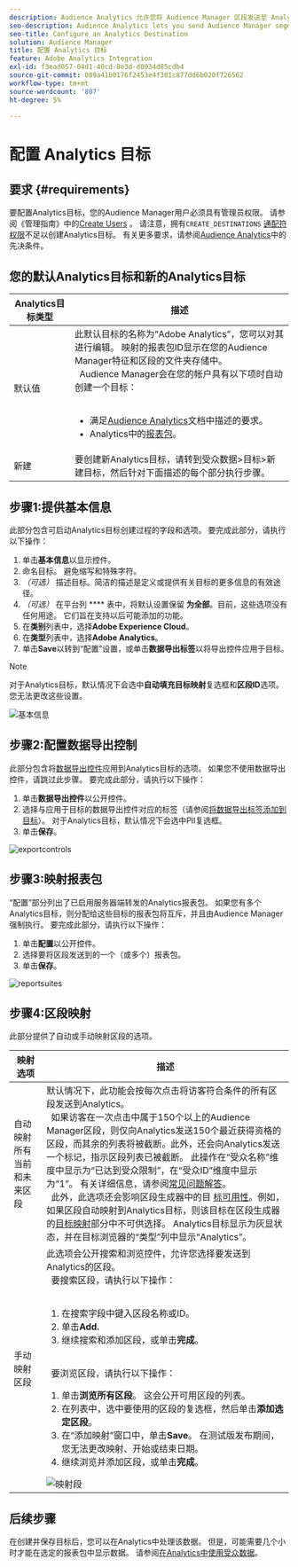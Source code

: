 ```yaml
---
description: Audience Analytics 允许您将 Audience Manager 区段发送至 Analytics。要使用此功能，请在 Audience Manager 中创建一个 Analytics 目标，然后再将区段映射到该目标。
seo-description: Audience Analytics lets you send Audience Manager segments to Analytics. To use this feature, you create an Analytics destination and map segments to it in Audience Manager.
seo-title: Configure an Analytics Destination
solution: Audience Manager
title: 配置 Analytics 目标
feature: Adobe Analytics Integration
exl-id: f3ead057-04d1-40cd-8e3d-d0934d85cdb4
source-git-commit: 089a41b0176f2453e4f301c877dd6b020f726562
workflow-type: tm+mt
source-wordcount: '807'
ht-degree: 5%

---
```


# 配置 Analytics 目标

## 要求 {#requirements}

要配置Analytics目标，您的Audience Manager用户必须具有管理员权限。 请参阅《管理指南》中的[Create Users](/help/using/features/administration/administration-overview.md#create-users) 。 请注意，拥有`CREATE_DESTINATIONS` [通配符权限](/help/using/features/administration/administration-overview.md#wild-card-permissions)不足以创建Analytics目标。
有关更多要求，请参阅[Audience Analytics](https://experienceleague.adobe.com/docs/analytics/integration/audience-analytics/mc-audiences-aam.html)中的先决条件。

## 您的默认Analytics目标和新的Analytics目标

| Analytics目标类型 | 描述 |
|---|---|
| 默认值 | 此默认目标的名称为“Adobe Analytics”，您可以对其进行编辑。 映射的报表包ID显示在您的Audience Manager特征和区段的文件夹存储中。 <br>  Audience Manager会在您的帐户具有以下项时自动创建一个目标：  <br>  <ul><li>满足[Audience Analytics](https://experienceleague.adobe.com/docs/analytics/integration/audience-analytics/mc-audiences-aam.html)文档中描述的要求。</li><li>Analytics中的[报表包](https://experienceleague.adobe.com/docs/analytics/admin/manage-report-suites/report-suites-admin.html)。</li></ul> |
| 新建 | 要创建新Analytics目标，请转到受众数据>目标>新建目标，然后针对下面描述的每个部分执行步骤。 |

## 步骤1:提供基本信息

此部分包含可启动Analytics目标创建过程的字段和选项。 要完成此部分，请执行以下操作：

1. 单击&#x200B;**基本信息**&#x200B;以显示控件。
2. 命名目标。 避免缩写和特殊字符。
3. *（可选）* 描述目标。简洁的描述是定义或提供有关目标的更多信息的有效途径。
4. *（可选）* 在平台列 **** 表中，将默认设置保留 **为全部**。目前，这些选项没有任何用途。 它们旨在支持以后可能添加的功能。
5. 在&#x200B;**类别**&#x200B;列表中，选择&#x200B;**Adobe Experience Cloud**。
6. 在&#x200B;**类型**&#x200B;列表中，选择&#x200B;**Adobe Analytics**。
7. 单击&#x200B;**Save**&#x200B;以转到“配置”设置，或单击&#x200B;**数据导出标签**&#x200B;以将导出控件应用于目标。

>[!NOTE]
>
>对于Analytics目标，默认情况下会选中&#x200B;**自动填充目标映射**&#x200B;复选框和&#x200B;**区段ID**&#x200B;选项。 您无法更改这些设置。

![基本信息](assets/basicinformation.png)

## 步骤2:配置数据导出控制

此部分包含将[数据导出控件](/help/using/features/data-export-controls.md)应用到Analytics目标的选项。 如果您不使用数据导出控件，请跳过此步骤。 要完成此部分，请执行以下操作：

1. 单击&#x200B;**数据导出控件**&#x200B;以公开控件。
1. 选择与应用于目标的数据导出控件对应的标签（请参阅[将数据导出标签添加到目标](/help/using/features/destinations/add-data-export-labels.md)）。 对于Analytics目标，默认情况下会选中PII复选框。
1. 单击&#x200B;**保存**。

![exportcontrols](assets/exportControls.png)

## 步骤3:映射报表包

“配置”部分列出了已启用服务器端转发的Analytics报表包。 如果您有多个Analytics目标，则分配给这些目标的报表包将互斥，并且由Audience Manager强制执行。 要完成此部分，请执行以下操作：

1. 单击&#x200B;**配置**&#x200B;以公开控件。
1. 选择要将区段发送到的一个（或多个）报表包。
1. 单击&#x200B;**保存**。

![reportsuites](assets/reportSuites.png)

## 步骤4:区段映射

此部分提供了自动或手动映射区段的选项。

| 映射选项 | 描述 |
|---|---|
| 自动映射所有当前和未来区段 | 默认情况下，此功能会按每次点击将访客符合条件的所有区段发送到Analytics。 <br>  如果访客在一次点击中属于150个以上的Audience Manager区段，则仅向Analytics发送150个最近获得资格的区段，而其余的列表将被截断。此外，还会向Analytics发送一个标记，指示区段列表已被截断。 此操作在“受众名称”维度中显示为“已达到受众限制”，在“受众ID”维度中显示为“1”。 有关详细信息，请参阅[常见问题解答](https://experienceleague.adobe.com/docs/analytics/integration/audience-analytics/audience-analytics-workflow/mc-audiences-faqs.html)。 <br>  此外，此选项还会影响区段生成器中的目 [标可用性](/help/using/features/segments/segment-builder.md)。例如，如果区段自动映射到Analytics目标，则该目标在区段生成器的[目标映射](/help/using/features/segments/segment-builder.md#segment-builder-controls-destinations)部分中不可供选择。 Analytics目标显示为灰显状态，并在目标浏览器的“类型”列中显示“Analytics”。 |
| 手动映射区段 | 此选项会公开搜索和浏览控件，允许您选择要发送到Analytics的区段。 <br>  要搜索区段，请执行以下操作：  <br>  <ol><li>在搜索字段中键入区段名称或ID。</li><li>单击<b>Add.</b></li><li>继续搜索和添加区段，或单击<b>完成</b>。</li></ol><br>  要浏览区段，请执行以下操作： <ol><li>单击<b>浏览所有区段</b>。 这会公开可用区段的列表。</li><li>在列表中，选中要使用的区段的复选框，然后单击<b>添加选定区段</b>。</li><li>在“添加映射”窗口中，单击<b>Save</b>。 在测试版发布期间，您无法更改映射、开始或结束日期。</li><li>继续浏览并添加区段，或单击<b>完成</b>。</li></ol> ![映射段](assets/mapSegments.png) |

## 后续步骤

在创建并保存目标后，您可以在Analytics中处理该数据。 但是，可能需要几个小时才能在选定的报表包中显示数据。 请参阅[在Analytics中使用受众数据](https://experienceleague.adobe.com/docs/analytics/integration/audience-analytics/audience-analytics-workflow/use-audience-data-analytics.html)。
